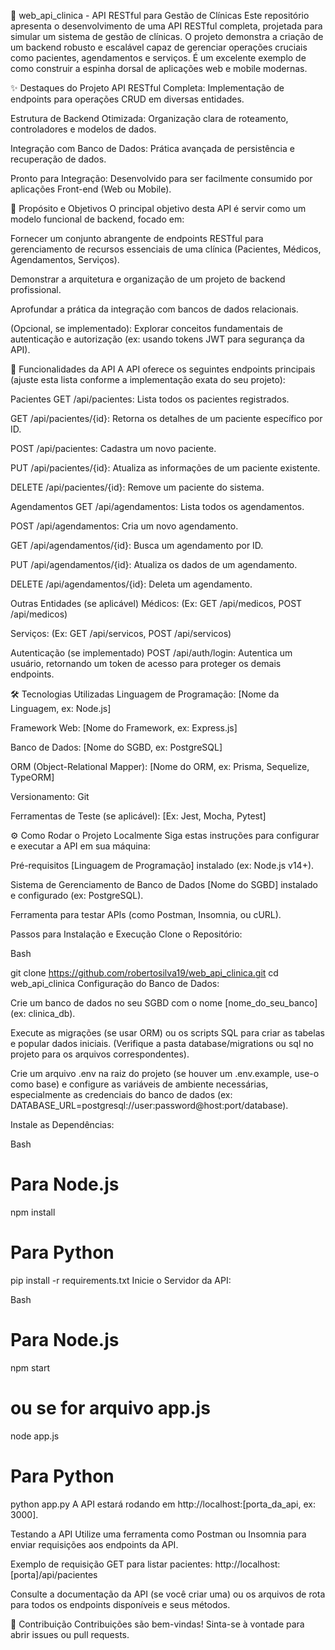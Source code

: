 🏥 web_api_clinica - API RESTful para Gestão de Clínicas
  Este repositório apresenta o desenvolvimento de uma API RESTful completa, projetada para simular um sistema de gestão de clínicas. O projeto demonstra a criação de um backend robusto e escalável capaz de gerenciar operações cruciais como pacientes, agendamentos e serviços. É um excelente exemplo de como construir a espinha dorsal de aplicações web e mobile modernas.

✨ Destaques do Projeto
API RESTful Completa: Implementação de endpoints para operações CRUD em diversas entidades.

Estrutura de Backend Otimizada: Organização clara de roteamento, controladores e modelos de dados.

Integração com Banco de Dados: Prática avançada de persistência e recuperação de dados.

Pronto para Integração: Desenvolvido para ser facilmente consumido por aplicações Front-end (Web ou Mobile).

🎯 Propósito e Objetivos
O principal objetivo desta API é servir como um modelo funcional de backend, focado em:

Fornecer um conjunto abrangente de endpoints RESTful para gerenciamento de recursos essenciais de uma clínica (Pacientes, Médicos, Agendamentos, Serviços).

Demonstrar a arquitetura e organização de um projeto de backend profissional.

Aprofundar a prática da integração com bancos de dados relacionais.

(Opcional, se implementado): Explorar conceitos fundamentais de autenticação e autorização (ex: usando tokens JWT para segurança da API).

🚀 Funcionalidades da API
A API oferece os seguintes endpoints principais (ajuste esta lista conforme a implementação exata do seu projeto):

Pacientes
GET /api/pacientes: Lista todos os pacientes registrados.

GET /api/pacientes/{id}: Retorna os detalhes de um paciente específico por ID.

POST /api/pacientes: Cadastra um novo paciente.

PUT /api/pacientes/{id}: Atualiza as informações de um paciente existente.

DELETE /api/pacientes/{id}: Remove um paciente do sistema.

Agendamentos
GET /api/agendamentos: Lista todos os agendamentos.

POST /api/agendamentos: Cria um novo agendamento.

GET /api/agendamentos/{id}: Busca um agendamento por ID.

PUT /api/agendamentos/{id}: Atualiza os dados de um agendamento.

DELETE /api/agendamentos/{id}: Deleta um agendamento.

Outras Entidades (se aplicável)
Médicos: (Ex: GET /api/medicos, POST /api/medicos)

Serviços: (Ex: GET /api/servicos, POST /api/servicos)

Autenticação (se implementado)
POST /api/auth/login: Autentica um usuário, retornando um token de acesso para proteger os demais endpoints.

🛠️ Tecnologias Utilizadas
Linguagem de Programação: [Nome da Linguagem, ex: Node.js]

Framework Web: [Nome do Framework, ex: Express.js]

Banco de Dados: [Nome do SGBD, ex: PostgreSQL]

ORM (Object-Relational Mapper): [Nome do ORM, ex: Prisma, Sequelize, TypeORM]

Versionamento: Git

Ferramentas de Teste (se aplicável): [Ex: Jest, Mocha, Pytest]

⚙️ Como Rodar o Projeto Localmente
Siga estas instruções para configurar e executar a API em sua máquina:

Pré-requisitos
[Linguagem de Programação] instalado (ex: Node.js v14+).

Sistema de Gerenciamento de Banco de Dados [Nome do SGBD] instalado e configurado (ex: PostgreSQL).

Ferramenta para testar APIs (como Postman, Insomnia, ou cURL).

Passos para Instalação e Execução
Clone o Repositório:

Bash

git clone https://github.com/robertosilva19/web_api_clinica.git
cd web_api_clinica
Configuração do Banco de Dados:

Crie um banco de dados no seu SGBD com o nome [nome_do_seu_banco] (ex: clinica_db).

Execute as migrações (se usar ORM) ou os scripts SQL para criar as tabelas e popular dados iniciais. (Verifique a pasta database/migrations ou sql no projeto para os arquivos correspondentes).

Crie um arquivo .env na raiz do projeto (se houver um .env.example, use-o como base) e configure as variáveis de ambiente necessárias, especialmente as credenciais do banco de dados (ex: DATABASE_URL=postgresql://user:password@host:port/database).

Instale as Dependências:

Bash

# Para Node.js
npm install
# Para Python
pip install -r requirements.txt
Inicie o Servidor da API:

Bash

# Para Node.js
npm start
# ou se for arquivo app.js
node app.js
# Para Python
python app.py
A API estará rodando em http://localhost:[porta_da_api, ex: 3000].

Testando a API
Utilize uma ferramenta como Postman ou Insomnia para enviar requisições aos endpoints da API.

Exemplo de requisição GET para listar pacientes:
http://localhost:[porta]/api/pacientes

Consulte a documentação da API (se você criar uma) ou os arquivos de rota para todos os endpoints disponíveis e seus métodos.

🤝 Contribuição
Contribuições são bem-vindas! Sinta-se à vontade para abrir issues ou pull requests.
